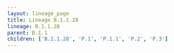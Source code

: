 ```yaml
---
layout: lineage_page
title: Lineage B.1.1.28
lineage: B.1.1.28
parent: B.1.1
children: ['B.1.1.28', 'P.1', 'P.1.1', 'P.2', 'P.3']
---
```


